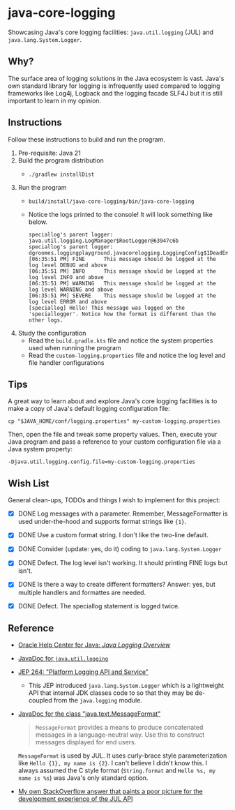# java-core-logging

Showcasing Java's core logging facilities: `java.util.logging` (JUL) and `java.lang.System.Logger`.


## Why?

The surface area of logging solutions in the Java ecosystem is vast. Java's own standard library for logging is
infrequently used compared to logging frameworks like Log4j, Logback and the logging facade SLF4J but it is still important
to learn in my opinion. 


## Instructions

Follow these instructions to build and run the program.

1. Pre-requisite: Java 21
2. Build the program distribution
   * ```shell
     ./gradlew installDist
     ```
3. Run the program
   * ```shell
     build/install/java-core-logging/bin/java-core-logging
     ```
   * Notice the logs printed to the console! It will look something like below.
     ```text
     speciallog's parent logger: java.util.logging.LogManager$RootLogger@63947c6b
     speciallog's parent logger: dgroomes.loggingplayground.javacorelogging.LoggingConfig$1DeadEndLogger@355da254
     [06:35:51 PM] FINE      This message should be logged at the log level DEBUG and above
     [06:35:51 PM] INFO      This message should be logged at the log level INFO and above
     [06:35:51 PM] WARNING   This message should be logged at the log level WARNING and above
     [06:35:51 PM] SEVERE    This message should be logged at the log level ERROR and above
     [speciallog] Hello! This message was logged on the 'speciallogger'. Notice how the format is different than the other logs.
     ```
3. Study the configuration
   * Read the `build.gradle.kts` file and notice the system properties used when running the program
   * Read the `custom-logging.properties` file and notice the log level and file handler configurations


## Tips

A great way to learn about and explore Java's core logging facilities is to make a copy of Java's default logging configuration
file:

```shell
cp "$JAVA_HOME/conf/logging.properties" my-custom-logging.properties
```

Then, open the file and tweak some property values. Then, execute your Java program and pass a reference to your custom
configuration file via a Java system property:

```text
-Djava.util.logging.config.file=my-custom-logging.properties
```


## Wish List

General clean-ups, TODOs and things I wish to implement for this project:

* [x] DONE Log messages with a parameter. Remember, MessageFormatter is used under-the-hood and supports
  format strings like `{1}`.
* [x] DONE Use a custom format string. I don't like the two-line default.
* [x] DONE Consider (update: yes, do it) coding to `java.lang.System.Logger`
* [x] DONE Defect. The log level isn't working. It should printing FINE logs but isn't.
* [x] DONE Is there a way to create different formatters? Answer: yes, but multiple handlers and formattes are needed.
* [x] DONE Defect. The speciallog statement is logged twice.


## Reference

* [Oracle Help Center for Java: *Java Logging Overview*](https://docs.oracle.com/en/java/javase/16/core/java-logging-overview.html)
* [JavaDoc for `java.util.logging`](https://docs.oracle.com/en/java/javase/16/docs/api/java.logging/java/util/logging/package-summary.html)
* [JEP 264: "Platform Logging API and Service"](https://openjdk.java.net/jeps/264)
  * This JEP introduced `java.lang.System.Logger` which is a lightweight API that internal JDK classes code to so that
    they may be de-coupled from the `java.logging` module. 
* [JavaDoc for the class "java.text.MessageFormat"](https://docs.oracle.com/en/java/javase/17/docs/api/java.base/java/text/MessageFormat.html)
  > `MessageFormat` provides a means to produce concatenated messages in a language-neutral way. Use this to construct
    messages displayed for end users.
  
  `MessageFormat` is used by JUL. It uses curly-brace style parameterization like `Hello {1}, my name is {2}`. I
  can't believe I didn't know this. I always assumed the C style format (`String.format` and `Hello %s, my name is %s`)
  was Java's only standard option.
* [My own StackOverflow answer that paints a poor picture for the development experience of the JUL API](https://stackoverflow.com/a/70561129/1333713)
